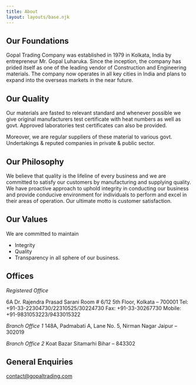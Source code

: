 ```yaml
---
title: About
layout: layouts/base.njk
---
```


## Our Foundations
Gopal Trading Company was established in 1979 in Kolkata, India by entrepreneur Mr. Gopal Luharuka. Since the inception, the company has prided itself as one of the leading vendor of Construction and Engineering materials. The company now operates in all key cities in India and plans to expand into the overseas markets in the near future.

## Our Quality
Our materials are fasted to relevant standard and whenever possible we give original manufacturers test certificate with heat numbers as well as govt. Approved laboratories test certificates can also be provided.

Moreover, we are regular suppliers of these material to various govt. Undertakings & reputed companies in private & public sector.

## Our Philosophy
We believe that quality is the lifeline of every business and we are committed to satisfy our customers by manufacturing and supplying quality. We have proactive approach to uphold integrity in conducting our business and provide conducive environment for individuals to perform and excel in their areas of operation. Our ultimate motto is customer satisfaction.

## Our Values 

We are committed to maintain

* Integrity
* Quality
* Transparency in all sphere of our business.

## Offices

*Registered Office*

6A Dr. Rajendra Prasad Sarani Room # 6/12 5th Floor,
Kolkata – 700001
Tel: +91-33-22304730/22310525/30224730
Fax: +91-33-30267730
Mobile: +91-9831053223/9433015322

*Branch Office 1*
148A, Padmabati A, Lane No. 5, Nirman Nagar
Jaipur – 302019

*Branch Office 2*
Koat Bazar Sitamarhi
Bihar – 843302

## General Enquiries
contact@gopaltrading.com
